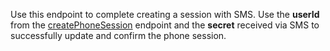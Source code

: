 Use this endpoint to complete creating a session with SMS. Use the **userId** from the [createPhoneSession](https://appwrite.io/docs/client/account#accountCreatePhoneSession) endpoint and the **secret** received via SMS to successfully update and confirm the phone session.